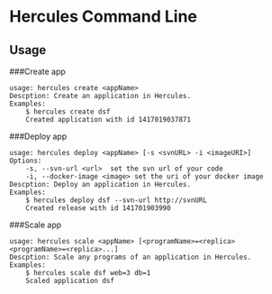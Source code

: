 Hercules Command Line
====

## Usage

###Create app

    usage: hercules create <appName>
    Descption: Create an application in Hercules.
    Examples:
    	$ hercules create dsf
    	Created application with id 1417019037871

###Deploy app

    usage: hercules deploy <appName> [-s <svnURL> -i <imageURI>]
    Options:
    	-s, --svn-url <url>  set the svn url of your code
    	-i, --docker-image <image> set the uri of your docker image
    Descption: Deploy an application in Hercules.
    Examples:
    	$ hercules deploy dsf --svn-url http://svnURL
    	Created release with id 141701903990
	
###Scale app

    usage: hercules scale <appName> [<programName>=<replica> <programName>=<replica>...]
    Descption: Scale any programs of an application in Hercules.
    Examples:
    	$ hercules scale dsf web=3 db=1
    	Scaled application dsf
